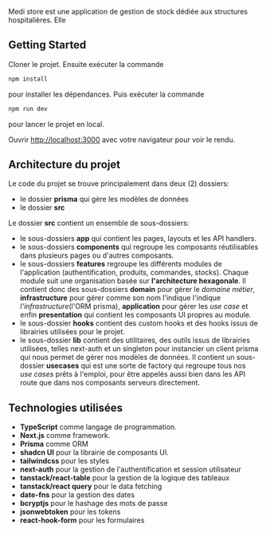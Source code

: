 Medi store est une application de gestion de stock dédiée aux structures hospitalières. Elle

## Getting Started

Cloner le projet. Ensuite exécuter la commande

```bash
npm install
```

pour installer les dépendances. Puis exécuter la commande

```bash
npm run dev
```

pour lancer le projet en local.

Ouvrir [http://localhost:3000](http://localhost:3000) avec votre navigateur pour voir le rendu.

## Architecture du projet

Le code du projet se trouve principalement dans deux (2) dossiers:

- le dossier **prisma** qui gère les modèles de données
- le dossier **src**

Le dossier **src** contient un ensemble de sous-dossiers: 

- le sous-dossiers **app** qui contient les pages, layouts et les API handlers.
- le sous-dossiers **components** qui regroupe les composants réutilisables dans plusieurs pages ou d'autres composants.
- le sous-dossiers **features** regroupe les différents modules de l'application (authentification, produits, commandes, stocks). Chaque module
  suit une organisation basée sur **l'architecture hexagonale**. Il contient donc des sous-dossiers **domain** pour gérer le *domaine métier*,
  **infrastructure** pour gérer comme son nom l'indique l'indique *l'infrastructure*(l'ORM prisma), **application** pour gérer les *use case* et enfin
  **presentation** qui contient les composants UI propres au module.
- le sous-dossier **hooks** contient des custom hooks et des hooks issus de librairies utilisées pour le projet.
- le sous-dossier **lib** contient des utilitaires, des outils issus de librairies utilisées, telles next-auth et un singleton pour instancier un client prisma qui nous permet de gérer nos modèles de données. Il contient un sous-dossier **usecases** qui est une sorte de factory qui regroupe tous nos *use cases* prêts à l'emploi, pour être appelés aussi bien dans les API route que dans nos composants serveurs directement.

## Technologies utilisées

- **TypeScript** comme langage de programmation.
- **Next.js** comme framework.
- **Prisma** comme ORM
- **shadcn UI** pour la librairie de composants UI.
- **tailwindcss** pour les styles
- **next-auth** pour la gestion de l'authentification et session utilisateur
- **tanstack/react-table** pour la gestion de la logique des tableaux
- **tanstack/react query** pour le data fetching
- **date-fns** pour la gestion des dates
- **bcryptjs** pour le hashage des mots de passe
- **jsonwebtoken** pour les tokens
- **react-hook-form** pour les formulaires


